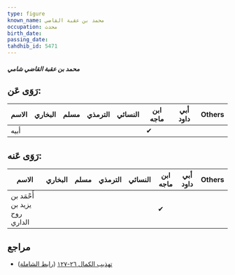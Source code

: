 ```yaml
---
type: figure
known_name: محمد بن عقبة القاضي
occupation: محدث
birth_date:
passing_date:
tahdhib_id: 5471
---
```

##### محمد بن عقبة القاضي شامي

## رَوَى عَن:
| الاسم | البخاري | مسلم | الترمذي | النسائي | ابن ماجه | أبي داود | Others |
| ----- | ------- | ---- | ------- | ------- | -------- | -------- | ------ |
| أبيه  |         |      |         |         | ✔        |          |        |
## رَوَى عَنه:
| الاسم                         | البخاري | مسلم | الترمذي | النسائي | ابن ماجه | أبي داود | Others |
| ----------------------------- | ------- | ---- | ------- | ------- | -------- | -------- | ------ |
| أَحْمَد بن يزيد بن روح الداري |         |      |         |         | ✔        |          |        |
## مراجع
- [تهذيب الكمال ٢٦-١٢٧](obsidian://open?vault=Tahdhib-al-Kamal&file=Figures/٥٤٧١-محمد%20بن%20عقبة%20القاضي%20شامي) ([رابط الشاملة](https://shamela.ws/book/3722/13875))